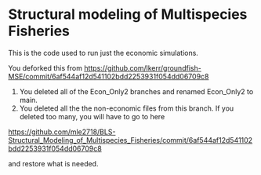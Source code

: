# Structural modeling of Multispecies Fisheries

This is the code used to run just the economic simulations.

You deforked this from https://github.com/lkerr/groundfish-MSE/commit/6af544af12d541102bdd2253931f054dd06709c8
1.  You deleted all of the Econ_Only2 branches and renamed Econ_Only2 to main. 
2.  You deleted all the the non-economic files from this branch. If you deleted too many, you will have to go to here

https://github.com/mle2718/BLS-Structural_Modeling_of_Multispecies_Fisheries/commit/6af544af12d541102bdd2253931f054dd06709c8

and restore what is needed.
